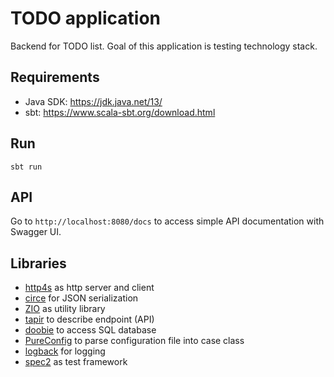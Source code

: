 # TODO application

Backend for TODO list. Goal of this application is testing technology stack.

## Requirements

 * Java SDK: https://jdk.java.net/13/
 * sbt: https://www.scala-sbt.org/download.html

## Run

```
sbt run
```

## API

Go to `http://localhost:8080/docs` to access simple API documentation with Swagger UI.

## Libraries

 * [http4s](https://http4s.org/) as http server and client
 * [circe](https://circe.github.io/circe/) for JSON serialization
 * [ZIO](https://zio.dev/) as utility library
 * [tapir](https://tapir.softwaremill.com/) to describe endpoint (API)
 * [doobie](https://tpolecat.github.io/doobie/) to access SQL database
 * [PureConfig](https://pureconfig.github.io) to parse configuration file into case class
 * [logback](http://logback.qos.ch/) for logging
 * [spec2](https://etorreborre.github.io/specs2/) as test framework
